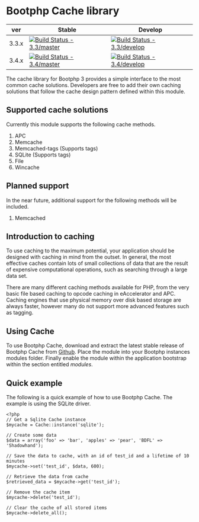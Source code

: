 Bootphp Cache library
====================

| ver   | Stable                                                                                                                               | Develop                                                                                                                                |
|-------|--------------------------------------------------------------------------------------------------------------------------------------|----------------------------------------------------------------------------------------------------------------------------------------|
| 3.3.x | [![Build Status - 3.3/master](https://travis-ci.org/kohana/cache.svg?branch=3.3%2Fmaster)](https://travis-ci.org/kohana/cache) | [![Build Status - 3.3/develop](https://travis-ci.org/kohana/cache.svg?branch=3.3%2Fdevelop)](https://travis-ci.org/kohana/cache) |
| 3.4.x | [![Build Status - 3.4/master](https://travis-ci.org/kohana/cache.svg?branch=3.4%2Fmaster)](https://travis-ci.org/kohana/cache) | [![Build Status - 3.4/develop](https://travis-ci.org/kohana/cache.svg?branch=3.4%2Fdevelop)](https://travis-ci.org/kohana/cache) |


The cache library for Bootphp 3 provides a simple interface to the most common cache solutions. Developers are free to add their own caching solutions that follow the cache design pattern defined within this module.

Supported cache solutions
-------------------------

Currently this module supports the following cache methods.

1. APC
2. Memcache
3. Memcached-tags (Supports tags)
4. SQLite (Supports tags)
5. File
6. Wincache

Planned support
---------------

In the near future, additional support for the following methods will be included.

1. Memcached

Introduction to caching
-----------------------

To use caching to the maximum potential, your application should be designed with caching in mind from the outset. In general, the most effective caches contain lots of small collections of data that are the result of expensive computational operations, such as searching through a large data set.

There are many different caching methods available for PHP, from the very basic file based caching to opcode caching in eAccelerator and APC. Caching engines that use physical memory over disk based storage are always faster, however many do not support more advanced features such as tagging.

Using Cache
-----------

To use Bootphp Cache, download and extract the latest stable release of Bootphp Cache from [Github](http://github.com/samsoir/kohana-cache). Place the module into your Bootphp instances modules folder. Finally enable the module within the application bootstrap within the section entitled _modules_.

Quick example
-------------

The following is a quick example of how to use Bootphp Cache. The example is using the SQLite driver.

	<?php
	// Get a Sqlite Cache instance  
	$mycache = Cache::instance('sqlite');
	
	// Create some data
	$data = array('foo' => 'bar', 'apples' => 'pear', 'BDFL' => 'Shadowhand');
	
	// Save the data to cache, with an id of test_id and a lifetime of 10 minutes
	$mycache->set('test_id', $data, 600);
	
	// Retrieve the data from cache
	$retrieved_data = $mycache->get('test_id');
	
	// Remove the cache item
	$mycache->delete('test_id');
	
	// Clear the cache of all stored items
	$mycache->delete_all();
